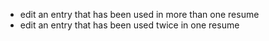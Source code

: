 * edit an entry that has been used in more than one resume
* edit an entry that has been used twice in one resume